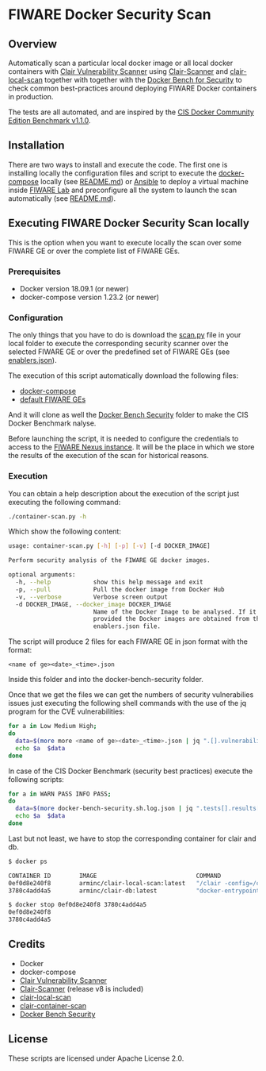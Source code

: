 # FIWARE Docker Security Scan

## Overview

Automatically scan a particular local docker image or all local docker containers 
with [Clair Vulnerability Scanner](https://github.com/coreos/clair) using 
[Clair-Scanner](https://github.com/arminc/clair-scanner) and 
[clair-local-scan](https://github.com/arminc/clair-local-scan) together with together 
with the [Docker Bench for Security](https://github.com/docker/docker-bench-security) 
to check common best-practices around deploying FIWARE Docker containers in production. 

The tests are all automated, and are inspired by the 
[CIS Docker Community Edition Benchmark v1.1.0](https://benchmarks.cisecurity.org/tools2/docker/CIS_Docker_Community_Edition_Benchmark_v1.1.0.pdf).


## Installation

There are two ways to install and execute the code. The first one is installing locally
the configuration files and script to execute the [docker-compose](https://docs.docker.com/compose/) 
locally (see [README.md](docker/README.md)) or [Ansible](https://www.ansible.com/) to deploy 
a virtual machine inside [FIWARE Lab](https://cloud.lab.fiware.org) and preconfigure all 
the system to launch the scan automatically (see [README.md](deploy/README.md)).

## Executing FIWARE Docker Security Scan locally

This is the option when you want to execute locally the scan over some FIWARE GE or over the
complete list of FIWARE GEs.

### Prerequisites

* Docker version 18.09.1 (or newer)
* docker-compose version 1.23.2 (or newer)

### Configuration

The only things that you have to do is download the [scan.py](scan.py) 
file in your local folder to execute the corresponding security scanner over the selected 
FIWARE GE or over the predefined set of FIWARE GEs (see [enablers.json](enablers.json)).

The execution of this script automatically download the following files:
- [docker-compose](docker-compose.yml)
- [default FIWARE GEs](enablers.json)

And it will clone as well the [Docker Bench Security](https://github.com/docker/docker-bench-security) 
folder to make the CIS Docker Benchmark nalyse.

Before launching the script, it is needed to configure the credentials to access to the 
[FIWARE Nexus instance](https://nexus.lab.fiware.org). It will be the place in which we
store the results of the execution of the scan for historical reasons.

### Execution

You can obtain a help description about the execution of the script just executing the 
following command:

```bash
./container-scan.py -h
```

Which show the following content:

```bash
usage: container-scan.py [-h] [-p] [-v] [-d DOCKER_IMAGE]

Perform security analysis of the FIWARE GE docker images.

optional arguments:
  -h, --help            show this help message and exit
  -p, --pull            Pull the docker image from Docker Hub
  -v, --verbose         Verbose screen output
  -d DOCKER_IMAGE, --docker_image DOCKER_IMAGE
                        Name of the Docker Image to be analysed. If it is not
                        provided the Docker images are obtained from the
                        enablers.json file.
```    

The script will produce 2 files for each FIWARE GE in json format with the format:

```text
<name of ge><date>_<time>.json
``` 

Inside this folder and into the docker-bench-security folder.

Once that we get the files we can get the numbers of security vulnerabilies issues
just executing the following shell commands with the use of the jq program for the
CVE vulnerabilities:

```bash
for a in Low Medium High; 
do 
  data=$(more more <name of ge><date>_<time>.json | jq ".[].vulnerabilities[].severity | select (.==\"${a}\")" | wc -l)
  echo $a  $data
done
```

In case of the CIS Docker Benchmark (security best practices) execute the following scripts:

```bash
for a in WARN PASS INFO PASS; 
do 
  data=$(more docker-bench-security.sh.log.json | jq ".tests[].results[].result | select (.==\"${a}\")" | wc -l)
  echo $a  $data
done
```

Last but not least, we have to stop the corresponding container for clair and db.

```bash
$ docker ps

CONTAINER ID        IMAGE                            COMMAND                  CREATED             STATUS                  PORTS               NAMES
0ef0d8e240f8        arminc/clair-local-scan:latest   "/clair -config=/con…"   29 hours ago        Up 29 hours (healthy)   6060-6061/tcp       docker_clair_1
3780c4add4a5        arminc/clair-db:latest           "docker-entrypoint.s…"   29 hours ago        Up 29 hours (healthy)   5432/tcp            docker_db_1

$ docker stop 0ef0d8e240f8 3780c4add4a5
0ef0d8e240f8
3780c4add4a5
```

## Credits

* Docker
* docker-compose
* [Clair Vulnerability Scanner](https://github.com/coreos/clair)
* [Clair-Scanner](https://github.com/arminc/clair-scanner) (release v8 is included)
* [clair-local-scan](https://github.com/arminc/clair-local-scan)
* [clair-container-scan](https://github.com/usr42/clair-container-scan)
* [Docker Bench Security](https://github.com/docker/docker-bench-security)

## License

These scripts are licensed under Apache License 2.0.